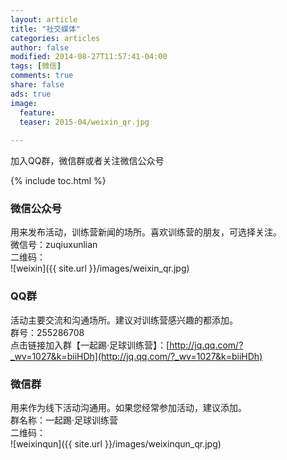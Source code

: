 ```yaml
---
layout: article
title: "社交媒体"
categories: articles
author: false
modified: 2014-08-27T11:57:41-04:00
tags: [微信]
comments: true
share: false
ads: true
image:
  feature: 
  teaser: 2015-04/weixin_qr.jpg
  
---
```


加入QQ群，微信群或者关注微信公众号

{% include toc.html %}

### 微信公众号
用来发布活动，训练营新闻的场所。喜欢训练营的朋友，可选择关注。    
微信号：zuqiuxunlian  
二维码：  
![weixin]({{ site.url }}/images/weixin_qr.jpg)

### QQ群
活动主要交流和沟通场所。建议对训练营感兴趣的都添加。  
群号：255286708  
点击链接加入群【一起踢·足球训练营】：[http://jq.qq.com/?_wv=1027&k=biiHDh](http://jq.qq.com/?_wv=1027&k=biiHDh)

### 微信群
用来作为线下活动沟通用。如果您经常参加活动，建议添加。  
群名称：一起踢·足球训练营  
二维码：  
![weixinqun]({{ site.url }}/images/weixinqun_qr.jpg)


